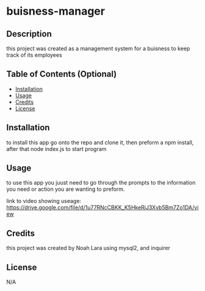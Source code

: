 # buisness-manager

## Description

this project was created as a management system for a buisness to keep track of its employees

## Table of Contents (Optional)
- [Installation](#installation)
- [Usage](#usage)
- [Credits](#credits)
- [License](#license)

## Installation

to install this app go onto the repo and clone it, then preform a npm install, after that node index.js to start program

## Usage

to use this app you juust need to go through the prompts to the information you need or action you are wanting to preform.

link to video showing useage: 
https://drive.google.com/file/d/1u77RNcCBKK_K5HkeRjJ3Xvb5Bm7Zo1DA/view

## Credits

this project was created by Noah Lara using mysql2, and inquirer

## License

N/A

